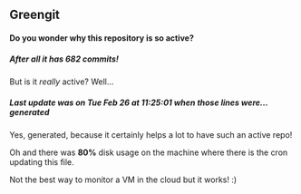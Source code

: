 ## Greengit

#### Do you wonder why this repository is so active?

##### After all it has 682 commits!

But is it *really* active? Well...

##### Last update was on Tue Feb 26 at 11:25:01 when those lines were... generated

Yes, generated, because it certainly helps a lot to have such an active repo!

Oh and there was **80%** disk usage on the machine
where there is the cron updating this file.

Not the best way to monitor a VM in the cloud but it works! :)
